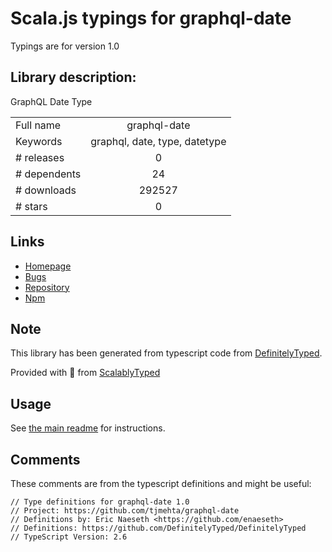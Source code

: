 
# Scala.js typings for graphql-date

Typings are for version 1.0

## Library description:
GraphQL Date Type

|                    |                 |
| ------------------ | :-------------: |
| Full name          | graphql-date |
| Keywords           | graphql, date, type, datetype |
| # releases         | 0 |
| # dependents       | 24 |
| # downloads        | 292527 |
| # stars            | 0 |

## Links
- [Homepage](https://github.com/tjmehta/graphql-date)
- [Bugs](https://github.com/tjmehta/graphql-date/issues)
- [Repository](https://github.com/tjmehta/graphql-date)
- [Npm](https://www.npmjs.com/package/graphql-date)
    


## Note
This library has been generated from typescript code from [DefinitelyTyped](https://definitelytyped.org).

Provided with :purple_heart: from [ScalablyTyped](https://github.com/oyvindberg/ScalablyTyped)

## Usage
See [the main readme](../../readme.md) for instructions.

## Comments

These comments are from the typescript definitions and might be useful:
```
// Type definitions for graphql-date 1.0
// Project: https://github.com/tjmehta/graphql-date
// Definitions by: Eric Naeseth <https://github.com/enaeseth>
// Definitions: https://github.com/DefinitelyTyped/DefinitelyTyped
// TypeScript Version: 2.6

```


